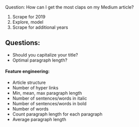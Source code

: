 Question: How can I get the most claps on my Medium article?

1. Scrape for 2019
2. Explore, model
3. Scrape for additional years

## Questions:

- Should you capitalize your title?
- Optimal paragraph length?

#### Feature engineering:

- Article structure
- Number of hyper links
- Min, mean, max paragraph length
- Number of sentences/words in italic
- Number of sentences/words in bold
- Number of words
- Count paragraph length for each paragraph
- Average paragraph length